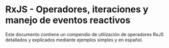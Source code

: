 # RxJS - Operadores, iteraciones y manejo de eventos reactivos

Este documento contiene un compendio de utilización de operadores RxJS detallados y explicados mediante
ejemplos simples y en español.
